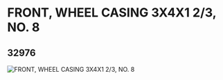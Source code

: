 # FRONT, WHEEL CASING 3X4X1 2/3, NO. 8
## 32976
![FRONT, WHEEL CASING 3X4X1 2/3, NO. 8](https://lc-www-live-s.legocdn.com/media/bricks/5/2/6186110.jpg)